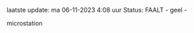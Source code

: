 laatste update: 
ma 06-11-2023  4:08   uur 
Status: FAALT - geel - 
<div class="service Y">microstation</div>